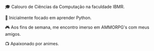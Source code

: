 
🎓 Calouro de Ciências da Computação na faculdade IBMR.

🚀 Inicialmente focado em aprender Python.

🎮 Aos fins de semana, me encontro imerso em AMMORPG's com meus amigos.

📺 Apaixonado por animes. 



